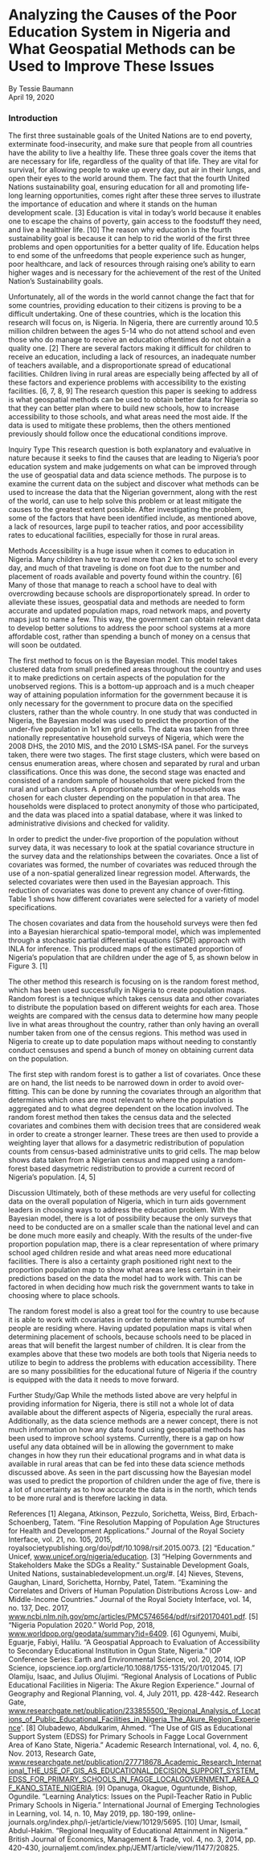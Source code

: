 # Analyzing the Causes of the Poor Education System in Nigeria and What Geospatial Methods can be Used to Improve These Issues
By Tessie Baumann <br />
April 19, 2020

### Introduction
The first three sustainable goals of the United Nations are to end poverty, exterminate food-insecurity, and make sure that people from all countries have the ability to live a healthy life. These three goals cover the items that are necessary for life, regardless of the quality of that life. They are vital for survival, for allowing people to wake up every day, put air in their lungs, and open their eyes to the world around them. The fact that the fourth United Nations sustainability goal, ensuring education for all and promoting life-long learning opportunities, comes right after these three serves to illustrate the importance of education and where it stands on the human development scale. [3] Education is vital in today’s world because it enables one to escape the chains of poverty, gain access to the foodstuff they need, and live a healthier life. [10] The reason why education is the fourth sustainability goal is because it can help to rid the world of the first three problems and open opportunities for a better quality of life. Education helps to end some of the unfreedoms that people experience such as hunger, poor healthcare, and lack of resources through raising one’s ability to earn higher wages and is necessary for the achievement of the rest of the United Nation’s Sustainability goals.

Unfortunately, all of the words in the world cannot change the fact that for some countries, providing education to their citizens is proving to be a difficult undertaking. One of these countries, which is the location this research will focus on, is Nigeria. In Nigeria, there are currently around 10.5 million children between the ages 5-14 who do not attend school and even those who do manage to receive an education oftentimes do not obtain a quality one. [2] There are several factors making it difficult for children to receive an education, including a lack of resources, an inadequate number of teachers available, and a disproportionate spread of educational facilities. Children living in rural areas are especially being affected by all of these factors and experience problems with accessibility to the existing facilities. [6, 7, 8, 9] The research question this paper is seeking to address is what geospatial methods can be used to obtain better data for Nigeria so that they can better plan where to build new schools, how to increase accessibility to those schools, and what areas need the most aide. If the data is used to mitigate these problems, then the others mentioned previously should follow once the educational conditions improve.

Inquiry Type
This research question is both explanatory and evaluative in nature because it seeks to find the causes that are leading to Nigeria’s poor education system and make judgements on what can be improved through the use of geospatial data and data science methods. The purpose is to examine the current data on the subject and discover what methods can be used to increase the data that the Nigerian government, along with the rest of the world, can use to help solve this problem or at least mitigate the causes to the greatest extent possible. After investigating the problem, some of the factors that have been identified include, as mentioned above, a lack of resources, large pupil to teacher ratios, and poor accessibility rates to educational facilities, especially for those in rural areas. 

Methods
Accessibility is a huge issue when it comes to education in Nigeria. Many children have to travel more than 2 km to get to school every day, and much of that traveling is done on foot due to the number and placement of roads available and poverty found within the country. [6] Many of those that manage to reach a school have to deal with overcrowding because schools are disproportionately spread. In order to alleviate these issues, geospatial data and methods are needed to form accurate and updated population maps, road network maps, and poverty maps just to name a few. This way, the government can obtain relevant data to develop better solutions to address the poor school systems at a more affordable cost, rather than spending a bunch of money on a census that will soon be outdated. 

The first method to focus on is the Bayesian model. This model takes clustered data from small predefined areas throughout the country and uses it to make predictions on certain aspects of the population for the unobserved regions. This is a bottom-up approach and is a much cheaper way of attaining population information for the government because it is only necessary for the government to procure data on the specified clusters, rather than the whole country. In one study that was conducted in Nigeria, the Bayesian model was used to predict the proportion of the under-five population in 1x1 km grid cells. The data was taken from three nationally representative household surveys of Nigeria, which were the 2008 DHS, the 2010 MIS, and the 2010 LSMS-ISA panel. For the surveys taken, there were two stages. The first stage clusters, which were based on census enumeration areas, where chosen and separated by rural and urban classifications. Once this was done, the second stage was enacted and consisted of a random sample of households that were picked from the rural and urban clusters. A proportionate number of households was chosen for each cluster depending on the population in that area. The households were displaced to protect anonymity of those who participated, and the data was placed into a spatial database, where it was linked to administrative divisions and checked for validity.

In order to predict the under-five proportion of the population without survey data, it was necessary to look at the spatial covariance structure in the survey data and the relationships between the covariates. Once a list of covariates was formed, the number of covariates was reduced through the use of a non-spatial generalized linear regression model. Afterwards, the selected covariates were then used in the Bayesian approach. This reduction of covariates was done to prevent any chance of over-fitting. Table 1 shows how different covariates were selected for a variety of model specifications.

 
The chosen covariates and data from the household surveys were then fed into a Bayesian hierarchical spatio-temporal model, which was implemented through a stochastic partial differential equations (SPDE) approach with INLA for inference. This produced maps of the estimated proportion of Nigeria’s population that are children under the age of 5, as shown below in Figure 3. [1]

 

The other method this research is focusing on is the random forest method, which has been used successfully in Nigeria to create population maps. Random forest is a technique which takes census data and other covariates to distribute the population based on different weights for each area. Those weights are compared with the census data to determine how many people live in what areas throughout the country, rather than only having an overall number taken from one of the census regions. This method was used in Nigeria to create up to date population maps without needing to constantly conduct censuses and spend a bunch of money on obtaining current data on the population. 

The first step with random forest is to gather a list of covariates. Once these are on hand, the list needs to be narrowed down in order to avoid over-fitting. This can be done by running the covariates through an algorithm that determines which ones are most relevant to where the population is aggregated and to what degree dependent on the location involved. The random forest method then takes the census data and the selected covariates and combines them with decision trees that are considered weak in order to create a stronger learner. These trees are then used to provide a weighting layer that allows for a dasymetric redistribution of population counts from census-based administrative units to grid cells. The map below shows data taken from a Nigerian census and mapped using a random-forest based dasymetric redistribution to provide a current record of Nigeria’s population. [4, 5]
 



Discussion
Ultimately, both of these methods are very useful for collecting data on the overall population of Nigeria, which in turn aids government leaders in choosing ways to address the education problem. With the Bayesian model, there is a lot of possibility because the only surveys that need to be conducted are on a smaller scale than the national level and can be done much more easily and cheaply. With the results of the under-five proportion population map, there is a clear representation of where primary school aged children reside and what areas need more educational facilities. There is also a certainty graph positioned right next to the proportion population map to show what areas are less certain in their predictions based on the data the model had to work with. This can be factored in when deciding how much risk the government wants to take in choosing where to place schools. 

The random forest model is also a great tool for the country to use because it is able to work with covariates in order to determine what numbers of people are residing where. Having updated population maps is vital when determining placement of schools, because schools need to be placed in areas that will benefit the largest number of children. It is clear from the examples above that these two models are both tools that Nigeria needs to utilize to begin to address the problems with education accessibility. There are so many possibilities for the educational future of Nigeria if the country is equipped with the data it needs to move forward.

Further Study/Gap
While the methods listed above are very helpful in providing information for Nigeria, there is still not a whole lot of data available about the different aspects of Nigeria, especially the rural areas. Additionally, as the data science methods are a newer concept, there is not much information on how any data found using geospatial methods has been used to improve school systems. Currently, there is a gap on how useful any data obtained will be in allowing the government to make changes in how they run their educational programs and in what data is available in rural areas that can be fed into these data science methods discussed above. As seen in the part discussing how the Bayesian model was used to predict the proportion of children under the age of five, there is a lot of uncertainty as to how accurate the data is in the north, which tends to be more rural and is therefore lacking in data.







References
 [1]	Alegana, Atkinson, Pezzulo, Sorichetta, Weiss, Bird, Erbach-Schoenberg, Tatem. “Fine Resolution Mapping of Population Age Structures for Health and Development Applications.” Journal of the Royal Society Interface, vol. 21, no. 105, 2015, royalsocietypublishing.org/doi/pdf/10.1098/rsif.2015.0073. 
[2]	“Education.” Unicef, www.unicef.org/nigeria/education. 
[3] 	“Helping Governments and Stakeholders Make the SDGs a Reality.” Sustainable Development Goals, United Nations, sustainabledevelopment.un.org/#. 
[4]	Nieves, Stevens, Gaughan, Linard, Sorichetta, Hornby, Patel, Tatem. “Examining the Correlates and Drivers of Human Population Distributions Across Low- and Middle-Income Countries.” Journal of the Royal Society Interface, vol. 14, no. 137, Dec. 2017, www.ncbi.nlm.nih.gov/pmc/articles/PMC5746564/pdf/rsif20170401.pdf. 
[5]	“Nigeria Population 2020.” World Pop, 2018, www.worldpop.org/geodata/summary?id=6409. 
[6]	Ogunyemi, Muibi, Eguarje, Fabiyi, Halilu. “A Geospatial Approach to Evaluation of Accessibility to Secondary Educational Institution in Ogun State, Nigeria.” IOP Conference Series: Earth and Environmental Science, vol. 20, 2014, IOP Science, iopscience.iop.org/article/10.1088/1755-1315/20/1/012045. 
[7]	Olamiju, Isaac, and Julius Olujimi. “Regional Analysis of Locations of Public Educational Facilities in Nigeria: The Akure Region Experience.” Journal of Geography and Regional Planning, vol. 4, July 2011, pp. 428-442. Research Gate, www.researchgate.net/publication/233855500_'Regional_Analysis_of_Locations_of_Public_Educational_Facilities_in_Nigeria_The_Akure_Region_Experience'. 
[8]	Olubadewo, Abdulkarim, Ahmed. “The Use of GIS as Educational Support System (EDSS) for Primary Schools in Fagge Local Government Area of Kano State, Nigeria.” Academic Research International, vol. 4, no. 6, Nov. 2013, Research Gate, www.researchgate.net/publication/277718678_Academic_Research_International_THE_USE_OF_GIS_AS_EDUCATIONAL_DECISION_SUPPORT_SYSTEM_EDSS_FOR_PRIMARY_SCHOOLS_IN_FAGGE_LOCALGOVERNMENT_AREA_OF_KANO_STATE_NIGERIA. 
[9] 	Opanuga, Okague, Oguntunde, Bishop, Ogundile. “Learning Analytics: Issues on the Pupil-Teacher Ratio in Public Primary Schools in Nigeria.” International Journal of Emerging Technologies in Learning, vol. 14, n. 10, May 2019, pp. 180-199, online-journals.org/index.php/i-jet/article/view/10129/5695.
[10]	Umar, Ismail, Abdul-Hakim. “Regional Inequality of Educational Attainment in Nigeria.” British Journal of Economics, Management & Trade, vol. 4, no. 3, 2014, pp. 420-430, journaljemt.com/index.php/JEMT/article/view/11477/20825. 


